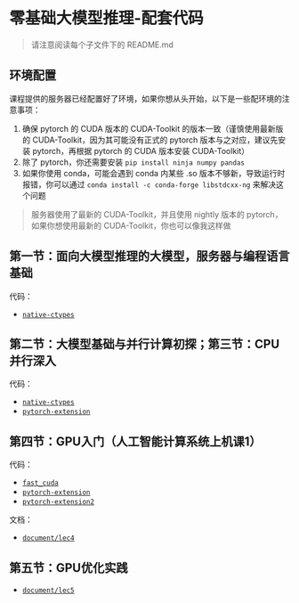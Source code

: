 # 零基础大模型推理-配套代码

> 请注意阅读每个子文件下的 README.md

## 环境配置

课程提供的服务器已经配置好了环境，如果你想从头开始，以下是一些配环境的注意事项：

1. 确保 pytorch 的 CUDA 版本的 CUDA-Toolkit 的版本一致（谨慎使用最新版的 CUDA-Toolkit，因为其可能没有正式的 pytorch 版本与之对应，建议先安装 pytorch，再根据 pytorch 的 CUDA 版本安装 CUDA-Toolkit）
2. 除了 pytorch，你还需要安装 `pip install ninja numpy pandas`
3. 如果你使用 conda，可能会遇到 conda 内某些 .so 版本不够新，导致运行时报错，你可以通过 `conda install -c conda-forge libstdcxx-ng` 来解决这个问题

> 服务器使用了最新的 CUDA-Toolkit，并且使用 nightly 版本的 pytorch，如果你想使用最新的 CUDA-Toolkit，你也可以像我这样做

## 第一节：面向大模型推理的大模型，服务器与编程语言基础

代码：

- [`native-ctypes`](./native-ctypes/)

## 第二节：大模型基础与并行计算初探；第三节：CPU 并行深入

代码：

- [`native-ctypes`](./native-ctypes/)
- [`pytorch-extension`](./pytorch-extension/)

## 第四节：GPU入门（人工智能计算系统上机课1）

代码：

- [`fast_cuda`](./fast_cuda/)
- [`pytorch-extension`](./pytorch-extension/)
- [`pytorch-extension2`](./pytorch-extension2/)

文档：

- [`document/lec4`](./document/lec4)

## 第五节：GPU优化实践

- [`document/lec5`](./document/lec5)
